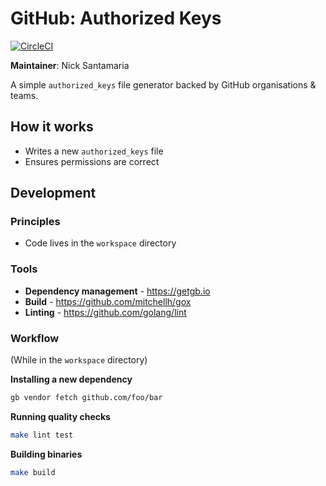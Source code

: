 GitHub: Authorized Keys
========================

[![CircleCI](https://circleci.com/gh/previousnext/aws-iam-keys.svg?style=svg)](https://circleci.com/gh/previousnext/aws-iam-keys)

**Maintainer**: Nick Santamaria

A simple `authorized_keys` file generator backed by GitHub organisations & teams.

## How it works

* Writes a new `authorized_keys` file
* Ensures permissions are correct

## Development

### Principles

* Code lives in the `workspace` directory

### Tools

* **Dependency management** - https://getgb.io
* **Build** - https://github.com/mitchellh/gox
* **Linting** - https://github.com/golang/lint

### Workflow

(While in the `workspace` directory)

**Installing a new dependency**

```bash
gb vendor fetch github.com/foo/bar
```

**Running quality checks**

```bash
make lint test
```

**Building binaries**

```bash
make build
```
